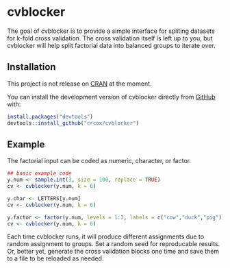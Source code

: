 # cvblocker

The goal of cvblocker is to provide a simple interface for spliting datasets for k-fold cross validation. The cross validation itself is left up to you, but cvblocker will help split factorial data into balanced groups to iterate over.

## Installation
This project is not release on [CRAN](https://CRAN.R-project.org) at the moment.

You can install the development version of cvblocker directly from [GitHub](https://github.com/crcox/cvblocker) with:

``` r
install.packages("devtools")
devtools::install_github("crcox/cvblocker")
```

## Example
The factorial input can be coded as numeric, character, or factor.

``` r
## basic example code
y.num <- sample.int(3, size = 100, replace = TRUE)
cv <- cvblocker(y.num, k = 6)

y.char <- LETTERS[y.num]
cv <- cvblocker(y.num, k = 6)

y.factor <- factor(y.num, levels = 1:3, labels = c("cow","duck","pig"))
cv <- cvblocker(y.num, k = 6)
```

Each time cvblocker runs, it will produce different assignments due to random assignment to groups. Set a random seed for reproducable results. Or, better yet, generate the cross validation blocks one time and save them to a file to be reloaded as needed.

